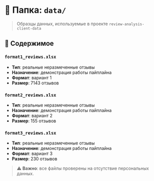 # 📁 Папка: `data/`

> Образцы данных, используемые в проекте `review-analysis-client-data`

## 📄 Содержимое

### `format1_reviews.xlsx`
- **Тип**: реальные неразмеченные отзывы
- **Назначение**: демонстрация работы пайплайна
- **Формат**: вариант 1
- **Размер**: 7143 отзывов

### `format2_reviews.xlsx`
- **Тип**: реальные неразмеченные отзывы
- **Назначение**: демонстрация работы пайплайна
- **Формат**: вариант 2
- **Размер**: 155 отзывов

### `format3_reviews.xlsx`
- **Тип**: реальные неразмеченные отзывы
- **Назначение**: демонстрация работы пайплайна
- **Формат**: вариант 3
- **Размер**: 230 отзывов



> ⚠️ **Важно**: все файлы проверены на отсутствие персональных данных.
